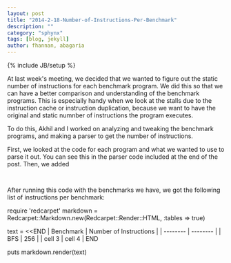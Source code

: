 ```yaml
---
layout: post
title: "2014-2-18-Number-of-Instructions-Per-Benchmark"
description: ""
category: "sphynx"
tags: [blog, jekyll]
author: fhannan, abagaria
---
```

{% include JB/setup %}

At last week's meeting, we decided that we wanted to figure out the static number of instructions for each benchmark program. We did this so that we can have a better comparison and understanding of the benchmark programs. This is especially handy when we look at the stalls due to the instruction cache or instruction duplication, because we want to have the original and static numnber of instructions the program executes.

To do this, Akhil and I worked on analyzing and tweaking the benchmark programs, and making a parser to get the number of instructions.
                                                                     
                                                                     
First, we looked at the code for each program and what we wanted to use to parse it out. You can see this in the parser code included at the end of the post. Then, we added 

```cpp
 
```


After running this code with the benchmarks we have, we got the following list of instructions per benchmark:

require 'redcarpet'
markdown = Redcarpet::Markdown.new(Redcarpet::Render::HTML, :tables => true)

text = <<END
| Benchmark | Number of Instructions |
| -------- | -------- |
| BFS    | 256   |
| cell 3   | cell 4   |
END

puts markdown.render(text)
